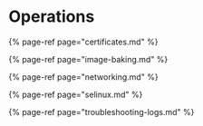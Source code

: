 # Operations

{% page-ref page="certificates.md" %}

{% page-ref page="image-baking.md" %}

{% page-ref page="networking.md" %}

{% page-ref page="selinux.md" %}

{% page-ref page="troubleshooting-logs.md" %}







